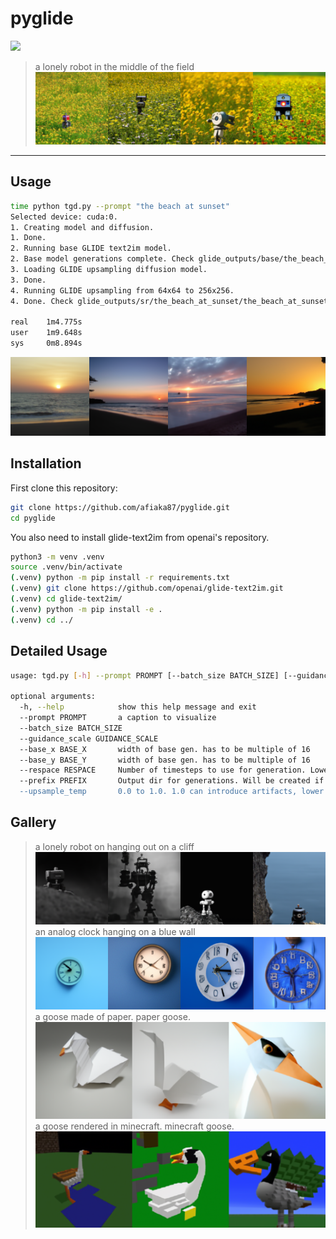 # pyglide

<a href="https://replicate.com/afiaka87/pyglide" target="_blank"><img src="https://img.shields.io/static/v1?label=run&message=on replicate.ai&color=green"></a>

> a lonely robot in the middle of the field
![](assets/lonelyrobot.png?raw=true)

---

## Usage
```sh
time python tgd.py --prompt "the beach at sunset"
Selected device: cuda:0.
1. Creating model and diffusion.
1. Done.
2. Running base GLIDE text2im model.
2. Base model generations complete. Check glide_outputs/base/the_beach_at_sunset/the_beach_at_sunset.png for generations.
3. Loading GLIDE upsampling diffusion model.
3. Done.
4. Running GLIDE upsampling from 64x64 to 256x256.
4. Done. Check glide_outputs/sr/the_beach_at_sunset/the_beach_at_sunset.png for generations.

real    1m4.775s
user    1m9.648s
sys     0m8.894s
```
![](assets/the_beach_at_sunset.png?raw=true)


## Installation

First clone this repository:
```sh
git clone https://github.com/afiaka87/pyglide.git
cd pyglide
```

You also need to install glide-text2im from openai's repository.
```sh
python3 -m venv .venv
source .venv/bin/activate
(.venv) python -m pip install -r requirements.txt
(.venv) git clone https://github.com/openai/glide-text2im.git
(.venv) cd glide-text2im/
(.venv) python -m pip install -e .
(.venv) cd ../
```

## Detailed Usage
```sh
usage: tgd.py [-h] --prompt PROMPT [--batch_size BATCH_SIZE] [--guidance_scale GUIDANCE_SCALE] [--base_x BASE_X] [--base_y BASE_Y] [--respace RESPACE] [--prefix PREFIX] [--upsample_temp UPSAMPLE_TEMP]

optional arguments:
  -h, --help            show this help message and exit
  --prompt PROMPT       a caption to visualize
  --batch_size BATCH_SIZE
  --guidance_scale GUIDANCE_SCALE
  --base_x BASE_X       width of base gen. has to be multiple of 16
  --base_y BASE_Y       width of base gen. has to be multiple of 16
  --respace RESPACE     Number of timesteps to use for generation. Lower is faster but less accurate.
  --prefix PREFIX       Output dir for generations. Will be created if it doesn't exist with subfolders for base and upsampled.
  --upsample_temp       0.0 to 1.0. 1.0 can introduce artifacts, lower can introduce blurriness.
```

## Gallery


> a lonely robot on hanging out on a cliff
![](assets/cliffbot.png?raw=true)
> an analog clock hanging on a blue wall
![an analog clock hanging on a blue wall](assets/harn.png?raw=true)
> a goose made of paper. paper goose.
![](assets/goose.png?raw=true)
> a goose rendered in minecraft. minecraft goose.
![](assets/goose-mc.png?raw=true)

